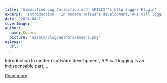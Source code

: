 ```yaml
---
title: 'Simplified Log Collection with APISIX''s http-logger Plugin'
excerpt: 'Introduction   In modern software development, API call logging is an indispensable part,...'
date: '2024-04-11'
coverImage: ''
author:
  name: Koders
  picture: "assets/blog/authors/koders.png"
ogImage:
  url: ''
---
```


Introduction   In modern software development, API call logging is an indispensable part,...

[Read more](https://dev.to/apisix/simplified-log-collection-with-apisixs-http-logger-plugin-2bmm)
